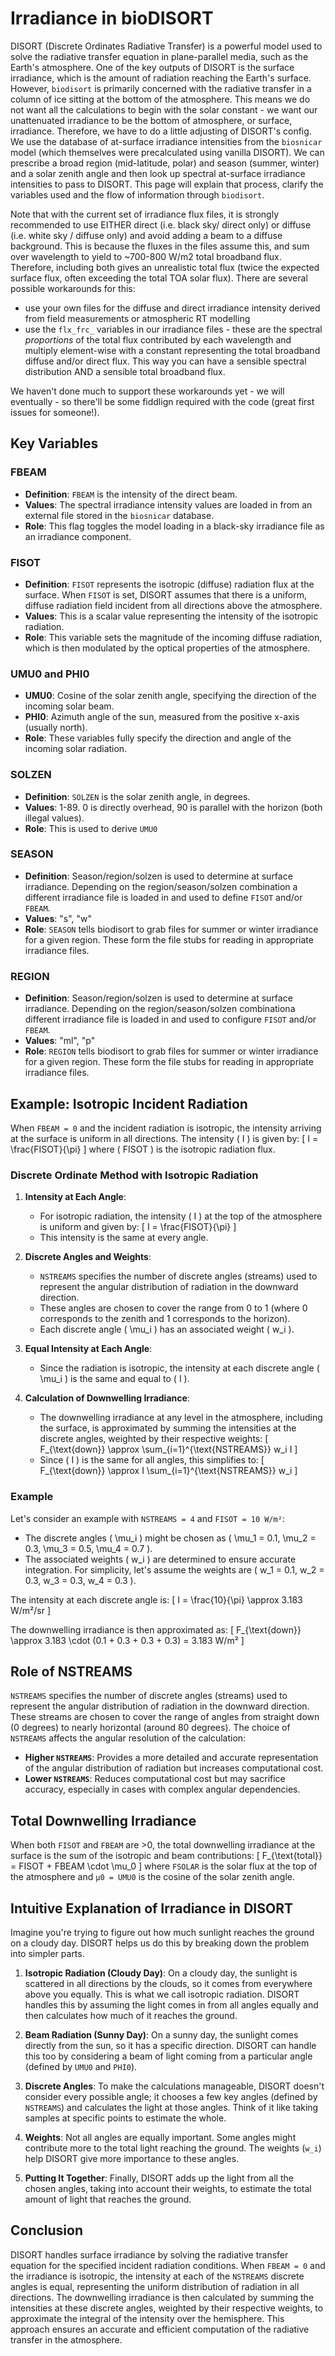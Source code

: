# Irradiance in bioDISORT

DISORT (Discrete Ordinates Radiative Transfer) is a powerful model used to solve the radiative transfer equation in plane-parallel media, such as the Earth's atmosphere. One of the key outputs of DISORT is the surface irradiance, which is the amount of radiation reaching the Earth's surface. However, `biodisort` is primarily concerned with the radiative transfer in a column of ice sitting at the bottom of the atmosphere. This means we do not want all the calculations to begin with the solar constant - we want our unattenuated irradiance to be the bottom of atmosphere, or surface, irradiance. Therefore, we have to do a little adjusting of DISORT's config. We use the database of at-surface irradiance intensities from the `biosnicar` model (which themselves were precalculated using vanilla DISORT). We can prescribe a broad region (mid-latitude, polar) and season (summer, winter) and a solar zenith angle and then look up spectral at-surface irradiance intensities to pass to DISORT. This page will explain that process, clarify the variables used and the flow of information through `biodisort`.

Note that with the current set of irradiance flux files, it is strongly recommended to use EITHER direct (i.e. black sky/ direct only) or diffuse (i.e. white sky / diffuse only) and avoid adding a beam to a diffuse background. This is because the fluxes in the files assume this, and sum over wavelength to yield to ~700-800 W/m2 total broadband flux. Therefore, including both gives an unrealistic total flux (twice the expected surface flux, often exceeding the total TOA solar flux). There are several possible workarounds for this:

- use your own files for the diffuse and direct irradiance intensity derived from field measurements or atmospheric RT modelling
- use the `flx_frc_` variables in our irradiance files - these are the spectral *proportions* of the total flux contributed by each wavelength and multiply element-wise with a constant representing the total broadband diffuse and/or direct flux. This way you can have a sensible spectral distribution AND a sensible total broadband flux.

We haven't done much to support these workarounds yet - we will eventually - so there'll be some fiddlign required with the code (great first issues for someone!).

## Key Variables

### FBEAM
- **Definition**: `FBEAM` is the intensity of the direct beam.
- **Values**: The spectral irradiance intensity values are loaded in from an external file stored in the `biosnicar` database.
- **Role**: This flag toggles the model loading in a black-sky irradiance file as an irradiance component.

### FISOT
- **Definition**: `FISOT` represents the isotropic (diffuse) radiation flux at the surface. When `FISOT` is set, DISORT assumes that there is a uniform, diffuse radiation field incident from all directions above the atmosphere.
- **Values**: This is a scalar value representing the intensity of the isotropic radiation.
- **Role**: This variable sets the magnitude of the incoming diffuse radiation, which is then modulated by the optical properties of the atmosphere.

### UMU0 and PHI0
- **UMU0**: Cosine of the solar zenith angle, specifying the direction of the incoming solar beam.
- **PHI0**: Azimuth angle of the sun, measured from the positive x-axis (usually north).
- **Role**: These variables fully specify the direction and angle of the incoming solar radiation.

### SOLZEN
- **Definition**: `SOLZEN` is the solar zenith angle, in degrees.
- **Values**: 1-89. 0 is directly overhead, 90 is parallel with the horizon (both illegal values).
- **Role**: This is used to derive `UMU0`

### SEASON
- **Definition**: Season/region/solzen is used to determine at surface irradiance. Depending on the region/season/solzen combination a different irradiance file is loaded in and used to define `FISOT` and/or `FBEAM`.
- **Values**: "s", "w"
- **Role**: `SEASON` tells biodisort to grab files for summer or winter irradiance for a given region. These form the file stubs for reading in appropriate irradiance files.
  
### REGION
- **Definition**: Season/region/solzen is used to determine at surface irradiance. Depending on the region/season/solzen combinationa  different irradiance file is loaded in and used to configure `FISOT` and/or `FBEAM`.
- **Values**: "ml", "p" 
- **Role**: `REGION` tells biodisort to grab files for summer or winter irradiance for a given region. These form the file stubs for reading in appropriate irradiance files.


## Example: Isotropic Incident Radiation

When `FBEAM = 0` and the incident radiation is isotropic, the intensity arriving at the surface is uniform in all directions. The intensity \( I \) is given by:
\[ I = \frac{FISOT}{\pi} \]
where \( FISOT \) is the isotropic radiation flux.

### Discrete Ordinate Method with Isotropic Radiation

1. **Intensity at Each Angle**:
   - For isotropic radiation, the intensity \( I \) at the top of the atmosphere is uniform and given by:
     \[
     I = \frac{FISOT}{\pi}
     \]
   - This intensity is the same at every angle.

2. **Discrete Angles and Weights**:
   - `NSTREAMS` specifies the number of discrete angles (streams) used to represent the angular distribution of radiation in the downward direction.
   - These angles are chosen to cover the range from 0 to 1 (where 0 corresponds to the zenith and 1 corresponds to the horizon).
   - Each discrete angle \( \mu_i \) has an associated weight \( w_i \).

3. **Equal Intensity at Each Angle**:
   - Since the radiation is isotropic, the intensity at each discrete angle \( \mu_i \) is the same and equal to \( I \).

4. **Calculation of Downwelling Irradiance**:
   - The downwelling irradiance at any level in the atmosphere, including the surface, is approximated by summing the intensities at the discrete angles, weighted by their respective weights:
     \[
     F_{\text{down}} \approx \sum_{i=1}^{\text{NSTREAMS}} w_i I
     \]
   - Since \( I \) is the same for all angles, this simplifies to:
     \[
     F_{\text{down}} \approx I \sum_{i=1}^{\text{NSTREAMS}} w_i
     \]

### Example

Let's consider an example with `NSTREAMS = 4` and `FISOT = 10 W/m²`:

- The discrete angles \( \mu_i \) might be chosen as \( \mu_1 = 0.1, \mu_2 = 0.3, \mu_3 = 0.5, \mu_4 = 0.7 \).
- The associated weights \( w_i \) are determined to ensure accurate integration. For simplicity, let's assume the weights are \( w_1 = 0.1, w_2 = 0.3, w_3 = 0.3, w_4 = 0.3 \).

The intensity at each discrete angle is:
\[ I = \frac{10}{\pi} \approx 3.183 W/m²/sr \]

The downwelling irradiance is then approximated as:
\[ F_{\text{down}} \approx 3.183 \cdot (0.1 + 0.3 + 0.3 + 0.3) = 3.183 W/m² \]

## Role of NSTREAMS

`NSTREAMS` specifies the number of discrete angles (streams) used to represent the angular distribution of radiation in the downward direction. These streams are chosen to cover the range of angles from straight down (0 degrees) to nearly horizontal (around 80 degrees). The choice of `NSTREAMS` affects the angular resolution of the calculation:

- **Higher `NSTREAMS`**: Provides a more detailed and accurate representation of the angular distribution of radiation but increases computational cost.
- **Lower `NSTREAMS`**: Reduces computational cost but may sacrifice accuracy, especially in cases with complex angular dependencies.

## Total Downwelling Irradiance

When both `FISOT` and `FBEAM` are >0, the total downwelling irradiance at the surface is the sum of the isotropic and beam contributions:
\[ F_{\text{total}} = FISOT + FBEAM \cdot \mu_0 \]
where `FSOLAR` is the solar flux at the top of the atmosphere and `μ0 = UMU0` is the cosine of the solar zenith angle.

## Intuitive Explanation of Irradiance in DISORT

Imagine you're trying to figure out how much sunlight reaches the ground on a cloudy day. DISORT helps us do this by breaking down the problem into simpler parts.

1. **Isotropic Radiation (Cloudy Day)**: On a cloudy day, the sunlight is scattered in all directions by the clouds, so it comes from everywhere above you equally. This is what we call isotropic radiation. DISORT handles this by assuming the light comes in from all angles equally and then calculates how much of it reaches the ground.

2. **Beam Radiation (Sunny Day)**: On a sunny day, the sunlight comes directly from the sun, so it has a specific direction. DISORT can handle this too by considering a beam of light coming from a particular angle (defined by `UMU0` and `PHI0`).

3. **Discrete Angles**: To make the calculations manageable, DISORT doesn't consider every possible angle; it chooses a few key angles (defined by `NSTREAMS`) and calculates the light at those angles. Think of it like taking samples at specific points to estimate the whole.

4. **Weights**: Not all angles are equally important. Some angles might contribute more to the total light reaching the ground. The weights (`w_i`) help DISORT give more importance to these angles.

5. **Putting It Together**: Finally, DISORT adds up the light from all the chosen angles, taking into account their weights, to estimate the total amount of light that reaches the ground.

## Conclusion

DISORT handles surface irradiance by solving the radiative transfer equation for the specified incident radiation conditions. When `FBEAM = 0` and the irradiance is isotropic, the intensity at each of the `NSTREAMS` discrete angles is equal, representing the uniform distribution of radiation in all directions. The downwelling irradiance is then calculated by summing the intensities at these discrete angles, weighted by their respective weights, to approximate the integral of the intensity over the hemisphere. This approach ensures an accurate and efficient computation of the radiative transfer in the atmosphere.
